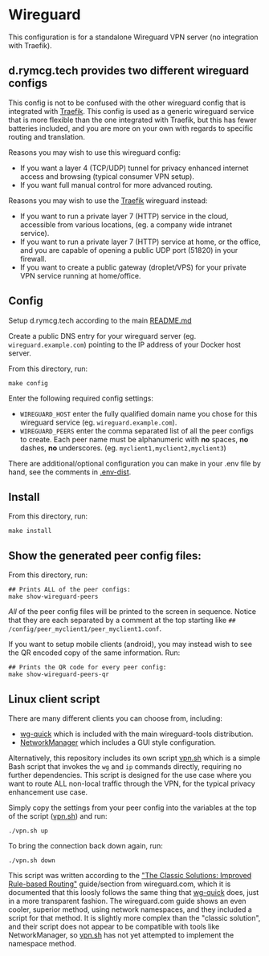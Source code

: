 # Wireguard

This configuration is for a standalone Wireguard VPN server (no
integration with Traefik).

## d.rymcg.tech provides two different wireguard configs

This config is not to be confused with the other wireguard config that
is integrated with [Traefik](../traefik/README.md#wireguard-vpn). This
config is used as a generic wireguard service that is more flexible
than the one integrated with Traefik, but this has fewer batteries
included, and you are more on your own with regards to specific
routing and translation.

Reasons you may wish to use this wireguard config:

 * If you want a layer 4 (TCP/UDP) tunnel for privacy enhanced
   internet access and browsing (typical consumer VPN setup).
 * If you want full manual control for more advanced routing.

Reasons you may wish to use the
[Traefik](../traefik/README.md#wireguard-vpn) wireguard instead:

 * If you want to run a private layer 7 (HTTP) service in the cloud,
   accessible from various locations, (eg. a company wide intranet
   service).
 * If you want to run a private layer 7 (HTTP) service at home, or the
   office, and you are capable of opening a public UDP port (51820) in
   your firewall.
 * If you want to create a public gateway (droplet/VPS) for your
   private VPN service running at home/office.

## Config

Setup d.rymcg.tech according to the main [README.md](../README.md)

Create a public DNS entry for your wireguard server (eg.
`wireguard.example.com`) pointing to the IP address of your Docker
host server.

From this directory, run:

```
make config
```

Enter the following required config settings:

 * `WIREGUARD_HOST` enter the fully qualified domain name you chose
   for this wireguard service (eg. `wireguard.example.com`).
 * `WIREGUARD_PEERS` enter the comma separated list of all the peer
   configs to create. Each peer name must be alphanumeric with **no**
   spaces, **no** dashes, **no** underscores. (eg.
   `myclient1,myclient2,myclient3`)

There are additional/optional configuration you can make in your .env
file by hand, see the comments in [.env-dist](.env-dist).

## Install

From this directory, run:

```
make install
```

## Show the generated peer config files:

From this directory, run:

```
## Prints ALL of the peer configs:
make show-wireguard-peers
```

*All* of the peer config files will be printed to the screen in
sequence. Notice that they are each separated by a comment at the top
starting like `## /config/peer_myclient1/peer_myclient1.conf`.

If you want to setup mobile clients (android), you may instead wish to
see the QR encoded copy of the same information. Run:

```
## Prints the QR code for every peer config:
make show-wireguard-peers-qr
```

## Linux client script

There are many different clients you can choose from, including:

 * [wg-quick](https://git.zx2c4.com/wireguard-tools/about/src/man/wg-quick.8)
   which is included with the main wireguard-tools distribution.
 * [NetworkManager](https://www.xmodulo.com/wireguard-vpn-network-manager-gui.html)
   which includes a GUI style configuration.

Alternatively, this repository includes its own script
[vpn.sh](vpn.sh) which is a simple Bash script that invokes the `wg`
and `ip` commands directly, requiring no further dependencies. This
script is designed for the use case where you want to route ALL
non-local traffic through the VPN, for the typical privacy enhancement
use case.

Simply copy the settings from your peer config into the variables at
the top of the script ([vpn.sh](vpn.sh)) and run:

```
./vpn.sh up
```

To bring the connection back down again, run:

```
./vpn.sh down
```

This script was written according to the ["The Classic Solutions:
Improved Rule-based
Routing"](https://www.wireguard.com/netns/#the-classic-solutions)
guide/section from wireguard.com, which it is documented that this
loosly follows the same thing that
[wg-quick](https://git.zx2c4.com/wireguard-tools/about/src/man/wg-quick.8)
does, just in a more transparent fashion. The wireguard.com guide
shows an even cooler, superior method, using network namespaces, and
they included a script for that method. It is slightly more complex
than the "classic solution", and their script does not appear to be
compatible with tools like NetworkManager, so [vpn.sh](vpn.sh) has not
yet attempted to implement the namespace method.
